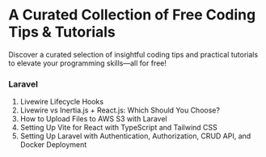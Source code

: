 # A Curated Collection of Free Coding Tips & Tutorials
Discover a curated selection of insightful coding tips and practical tutorials to elevate your programming skills—all for free!

### Laravel
1. Livewire Lifecycle Hooks
2. Livewire vs Inertia.js + React.js: Which Should You Choose?
3. How to Upload Files to AWS S3 with Laravel
4. Setting Up Vite for React with TypeScript and Tailwind CSS
5. Setting Up Laravel with Authentication, Authorization, CRUD API, and Docker Deployment
